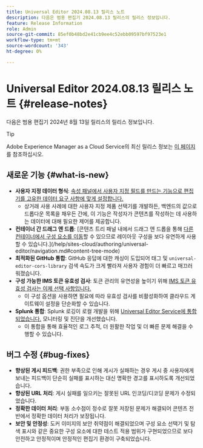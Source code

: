 ```yaml
---
title: Universal Editor 2024.08.13 릴리스 노트
description: 다음은 범용 편집기 2024.08.13 릴리스의 릴리스 정보입니다.
feature: Release Information
role: Admin
source-git-commit: 85ef0b48bd2e41cb9ee4c52ebb09597bf97523e1
workflow-type: tm+mt
source-wordcount: '343'
ht-degree: 0%

---
```



# Universal Editor 2024.08.13 릴리스 노트 {#release-notes}

다음은 범용 편집기 2024년 8월 13일 릴리스의 릴리스 정보입니다.

>[!TIP]
>
>Adobe Experience Manager as a Cloud Service의 최신 릴리스 정보는 [이 페이지](/help/release-notes/release-notes-cloud/release-notes-current.md)를 참조하십시오.

## 새로운 기능 {#what-is-new}

* **사용자 지정 데이터 형식**: [속성 패널에서 사용자 지정 필드를 만드는 기능으로 편집기를 고유한 데이터 요구 사항에 맞게 설정합니다.](https://developer.adobe.com/uix/docs/services/aem-universal-editor/api/item-types-renderers/)
   * 상거래 사용 사례에 대한 사용자 지정 제품 선택기를 개발하든, 백엔드의 값으로 드롭다운 목록을 채우든 간에, 이 기능은 작성자가 콘텐츠를 작성하는 데 사용하는 데이터에 대해 필요한 제어를 제공합니다.
* **컨테이너 간 드래그 앤 드롭**: [콘텐츠 트리 패널 내에서 드래그 앤 드롭을 통해 [다른 컨테이너에서 구성 요소를 이동](/help/sites-cloud/authoring/universal-editor/authoring.md#reordering-components)할 수 있으므로 레이아웃 구성을 보다 유연하게 사용할 수 있습니다.](/help/sites-cloud/authoring/universal-editor/navigation.md#content-tree-mode)
* **최적화된 GitHub 통합**: GitHub 응답에 대한 캐싱이 도입되어 태그 및 `universal-editor-cors-library` 검색 속도가 크게 빨라져 사용자 경험이 더 빠르고 매끄러워졌습니다.
* **구성 가능한 IMS 토큰 유효성 검사**: 토큰 관리의 유연성을 높이기 위해 [IMS 토큰 유효성 검사는 이제 선택 사항입니다.](/help/implementing/universal-editor/local-dev.md#setting-up-service)
   * 이 구성 옵션을 사용하면 필요에 따라 유효성 검사를 비활성화하여 클라우드 게이트웨이 설정을 단순화할 수 있습니다.
* **Splunk 통합**: Splunk 로깅이 로컬 개발을 위해 [Universal Editor Service에 통합되었습니다.](/help/implementing/universal-editor/local-dev.md#setting-up-service) 모니터링 및 진단을 개선했습니다.
   * 이 통합을 통해 효율적인 로그 추적, 더 원활한 작업 및 더 빠른 문제 해결을 수행할 수 있습니다.

## 버그 수정 {#bug-fixes}

* **향상된 게시 피드백**: 권한 부족으로 인해 게시가 실패하는 경우 게시 중 사용자에게 보내는 피드백이 단순히 실패를 표시하는 대신 명확한 경고를 표시하도록 개선되었습니다.
* **향상된 URL 처리**: 게시 실패를 일으키는 잘못된 URL 인코딩/디코딩 문제가 수정되었습니다.
* **정확한 데이터 처리**: 부동 소수점이 정수로 잘못 저장된 문제가 해결되어 콘텐츠 전반에서 정확한 데이터 처리가 보장됩니다.
* **보안 및 안정성**: 도커 이미지의 보안 취약점이 해결되었으며 구성 요소 선택기 및 탐색 표시와 같은 중요한 구성 요소에 대한 테스트 적용 범위가 구현되었으므로 보다 안전하고 안정적이며 안정적인 편집기 환경이 구축되었습니다.
